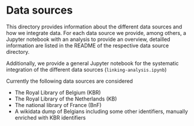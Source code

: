 # Data sources

This directory provides information about the different data sources and how we integrate data.
For each data source we provide, among others, a Jupyter notebook with an analysis to provide an overview, detailled information are listed in the README of the respective data source directory.

Additionally, we provide a general Jupyter notebook for the systematic integration of the different data sources (`linking-analysis.ipynb`)

Currently the following data sources are considered

* The Royal Library of Belgium (KBR)
* The Royal Library of the Netherlands (KB)
* The national library of France (BnF)
* A wikidata dump of Belgians including some other identifiers, manually enriched with KBR identifiers


